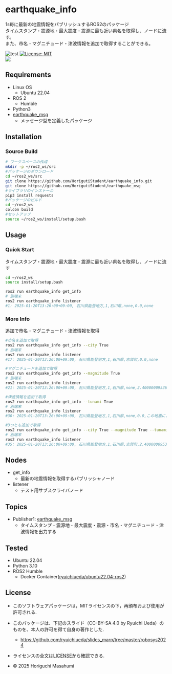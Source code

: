 # earthquake_info
1s毎に最新の地震情報をパブリッシュするROS2のパッケージ \
タイムスタンプ・震源地・最大震度・震源に最も近い県名を取得し、ノードに流す。\
また、市名・マグニチュード・津波情報を追加で取得することができる。

![test](https://github.com/HorigutiStudent/mypkg/actions/workflows/test.yml/badge.svg)
[![License: MIT](https://img.shields.io/badge/License-MIT-yellow.svg)](https://opensource.org/licenses/MIT) \
<img src="https://img.shields.io/badge/-Python-F9DC3E.svg?logo=python&style=flat">
## Requirements

- Linux OS
  - Ubuntu 22.04 
- ROS 2
  - Humble
- Python3
- [earthquake_msg](https://github.com/HorigutiStudent/Earthquake_msg)
  - メッセージ型を定義したパッケージ
## Installation 
### Source Build

```sh
# ワークスペースの作成
mkdir -p ~/ros2_ws/src
#パッケージのダウンロード
cd ~/ros2_ws/src
git clone https://github.com/HorigutiStudent/earthquake_info.git
git clone https://github.com/HorigutiStudent/earthquake_msg
#ライブラリのインストール
pip3 install requests
#パッケージのビルド
cd ~/ros2_ws
colcon build 
#セットアップ
source ~/ros2_ws/install/setup.bash
```
## Usage
### Quick Start
タイムスタンプ・震源地・最大震度・震源に最も近い県名を取得し、ノードに流す
```sh
cd ~/ros2_ws
source install/setup.bash 

ros2 run earthquake_info get_info 
# 別端末
ros2 run earthquake_info listener
#1: 2025-01-20T13:26:00+09:00, 石川県能登地方,1,石川県,none,0.0,none
```
### More Info
追加で市名・マグニチュード・津波情報を取得
```sh
#市名を追加で取得
ros2 run earthquake_info get_info --city True
# 別端末
ros2 run earthquake_info listener
#17: 2025-01-20T13:26:00+09:00, 石川県能登地方,1,石川県,志賀町,0.0,none

#マグニチュードを追加で取得
ros2 run earthquake_info get_info --magnitude True 
# 別端末
ros2 run earthquake_info listener
#21: 2025-01-20T13:26:00+09:00, 石川県能登地方,1,石川県,none,2.4000000953674316,none

#津波情報を追加で取得
ros2 run earthquake_info get_info --tunami True 
# 別端末
ros2 run earthquake_info listener
#30: 2025-01-20T13:26:00+09:00, 石川県能登地方,1,石川県,none,0.0,この地震による津波の心配はありません。

#3つとも追加で取得
ros2 run earthquake_info get_info --city True --magnitude True --tunami True 
# 別端末
ros2 run earthquake_info listener
#35: 2025-01-20T13:26:00+09:00, 石川県能登地方,1,石川県,志賀町,2.4000000953674316,この地震による津波の心配はありません。
```
## Nodes
- get_info
  - 最新の地震情報を取得するパブリッシャノード
- listener
  - テスト用サブスクライバノード
## Topics
- Publisher1: [earthquake_msg](https://github.com/HorigutiStudent/Earthquake_msg)
  - タイムスタンプ・震源地・最大震度・震源・市名・マグニチュード・津波情報を出力する
## Tested
- Ubuntu 22.04
- Python 3.10
- ROS2 Humble 
  - Docker Container([ryuichiueda/ubuntu22.04-ros2](https://hub.docker.com/r/ryuichiueda/ubuntu22.04-ros2))
## License
- このソフトウェアパッケージは，MITライセンスの下，再頒布および使用が許可される. 
- このパッケージは、下記のスライド（CC-BY-SA 4.0 by Ryuichi Ueda）のものを、本人の許可を得て自身の著作とした. 
  - https://github.com/ryuichiueda/slides_marp/tree/master/robosys2024 

- ライセンスの全文は[LICENSE](https://github.com/HorigutiStudent/mypkg/tree/dev?tab=License-1-ov-file)から確認できる.
- © 2025 Horiguchi Masahumi 